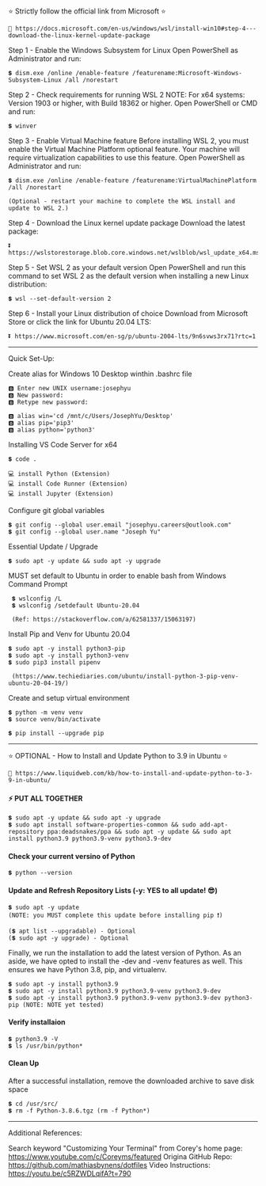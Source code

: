 ⭐ Strictly follow the official link from Microsoft ⭐ 

    🧭 https://docs.microsoft.com/en-us/windows/wsl/install-win10#step-4---download-the-linux-kernel-update-package

Step 1 - Enable the Windows Subsystem for Linux
    Open PowerShell as Administrator and run:

    💲 dism.exe /online /enable-feature /featurename:Microsoft-Windows-Subsystem-Linux /all /norestart


Step 2 - Check requirements for running WSL 2
    NOTE: For x64 systems: Version 1903 or higher, with Build 18362 or higher.
    Open PowerShell or CMD and run:

    💲 winver

Step 3 - Enable Virtual Machine feature
    Before installing WSL 2, you must enable the Virtual Machine Platform optional feature. Your machine will require virtualization capabilities to use this feature.
    Open PowerShell as Administrator and run:

    💲 dism.exe /online /enable-feature /featurename:VirtualMachinePlatform /all /norestart
    
    (Optional - restart your machine to complete the WSL install and update to WSL 2.)

Step 4 - Download the Linux kernel update package
    Download the latest package:

    ⏬ https://wslstorestorage.blob.core.windows.net/wslblob/wsl_update_x64.msi


Step 5 - Set WSL 2 as your default version
    Open PowerShell and run this command to set WSL 2 as the default version when installing a new Linux distribution:

    💲 wsl --set-default-version 2

Step 6 - Install your Linux distribution of choice
    Download from Microsoft Store or click the link for Ubuntu 20.04 LTS:

    ⏬ https://www.microsoft.com/en-sg/p/ubuntu-2004-lts/9n6svws3rx71?rtc=1

------------------------------------------------------------------------------------------------------------------------------------------------------------------------
Quick Set-Up:

   Create alias for Windows 10 Desktop winthin .bashrc file
    
    🅱 Enter new UNIX username:josephyu
    🅱 New password:
    🅱 Retype new password:
    
    🅱 alias win='cd /mnt/c/Users/JosephYu/Desktop'
    🅱 alias pip='pip3'
    🅱 alias python='python3'

   Installing VS Code Server for x64
    
    💲 code .
    
    💻 install Python (Extension)
    💻 install Code Runner (Extension)
    💻 install Jupyter (Extension)

   Configure git global variables

    💲 git config --global user.email "josephyu.careers@outlook.com"
    💲 git config --global user.name "Joseph Yu"
    
   Essential Update / Upgrade
   
    💲 sudo apt -y update && sudo apt -y upgrade

   MUST set default to Ubuntu in order to enable bash from Windows Command Prompt
   
     💲 wslconfig /L
     💲 wslconfig /setdefault Ubuntu-20.04
     
     (Ref: https://stackoverflow.com/a/62581337/15063197)

   Install Pip and Venv for Ubuntu 20.04
    
    💲 sudo apt -y install python3-pip
    💲 sudo apt -y install python3-venv
    💲 sudo pip3 install pipenv
    
     (https://www.techiediaries.com/ubuntu/install-python-3-pip-venv-ubuntu-20-04-19/)
     
   Create and setup virtual environment
    
    💲 python -m venv venv
    💲 source venv/bin/activate
    
    💲 pip install --upgrade pip
    
------------------------------------------------------------------------------------------------------------------------------------------------------------------------

⭐ OPTIONAL - How to Install and Update Python to 3.9 in Ubuntu ⭐
    
    🧭 https://www.liquidweb.com/kb/how-to-install-and-update-python-to-3-9-in-ubuntu/

#### ⚡ PUT ALL TOGETHER

    💲 sudo apt -y update && sudo apt -y upgrade
    💲 sudo apt install software-properties-common && sudo add-apt-repository ppa:deadsnakes/ppa && sudo apt -y update && sudo apt install python3.9 python3.9-venv python3.9-dev

#### Check your current versino of Python
    💲 python --version

#### Update and Refresh Repository Lists (-y: YES to all update! 😎)
    💲 sudo apt -y update
    (NOTE: you MUST complete this update before installing pip ❗)

    (💲 apt list --upgradable) - Optional
    (💲 sudo apt -y upgrade) - Optional

Finally, we run the installation to add the latest version of Python. 
As an aside, we have opted to install the -dev and -venv features as well. 
This ensures we have Python 3.8, pip, and virtualenv. 

    💲 sudo apt -y install python3.9
    💲 sudo apt -y install python3.9 python3.9-venv python3.9-dev
    💲 sudo apt -y install python3.9 python3.9-venv python3.9-dev python3-pip (NOTE: NOTE yet tested)

#### Verify installaion
    💲 python3.9 -V
    💲 ls /usr/bin/python*

#### Clean Up
After a successful installation, remove the downloaded archive to save disk space

    💲 cd /usr/src/
    💲 rm -f Python-3.8.6.tgz (rm -f Python*)

------------------------------------------------------------------------------------------------------------------------------------------------------------------------
Additional References:

Search keyword "Customizing Your Terminal" from Corey's home page: https://www.youtube.com/c/Coreyms/featured
Origina GitHub Repo: https://github.com/mathiasbynens/dotfiles
Video Instructions: https://youtu.be/c5RZWDLqifA?t=790
